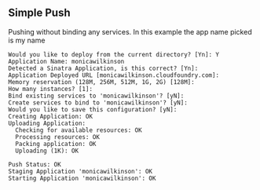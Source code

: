 ## Simple Push

Pushing without binding any services. In this example the app name picked is my name

    Would you like to deploy from the current directory? [Yn]: Y
    Application Name: monicawilkinson
    Detected a Sinatra Application, is this correct? [Yn]:
    Application Deployed URL [monicawilkinson.cloudfoundry.com]:
    Memory reservation (128M, 256M, 512M, 1G, 2G) [128M]:
    How many instances? [1]:
    Bind existing services to 'monicawilkinson'? [yN]:
    Create services to bind to 'monicawilkinson'? [yN]:
    Would you like to save this configuration? [yN]:
    Creating Application: OK
    Uploading Application:
      Checking for available resources: OK
      Processing resources: OK
      Packing application: OK
      Uploading (1K): OK

    Push Status: OK
    Staging Application 'monicawilkinson': OK
    Starting Application 'monicawilkinson': OK